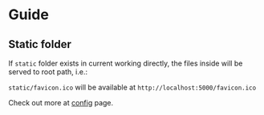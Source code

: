 # Guide

## Static folder

If `static` folder exists in current working directly, the files inside will be served to root path, i.e.:

`static/favicon.ico` will be available at `http://localhost:5000/favicon.ico`

Check out more at [config](config.md#staticfolder) page.
